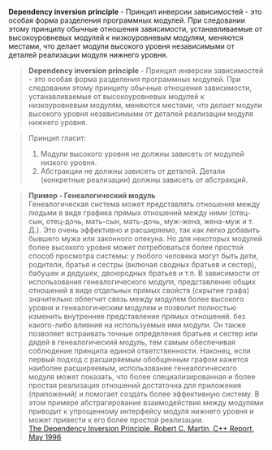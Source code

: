 **Dependency inversion principle** - Принцип инверсии зависимостей - это особая форма разделения программных модулей. При следовании этому принципу обычные отношения зависимости, устанавливаемые от высокоуровневых модулей к низкоуровневым модулям, меняются местами, что делает модули высокого уровня независимыми от деталей реализации модуля нижнего уровня. 

> **Dependency inversion principle** - Принцип инверсии зависимостей - это особая форма разделения программных модулей. При следовании этому принципу обычные отношения зависимости, устанавливаемые от высокоуровневых модулей к низкоуровневым модулям, меняются местами, что делает модули высокого уровня независимыми от деталей реализации модуля нижнего уровня. 

> Принцип гласит: 
> 1. Модули высокого уровня не должны зависеть от модулей низкого уровня.
> 2. Абстракции не должны зависеть от деталей. Детали (конкретные реализации) должны зависеть от абстракций.

> **Пример - Генеалогический модуль** \
Генеалогическая система может представлять отношения между людьми в виде графика прямых отношений между ними (отец-сын, отец-дочь, мать-сын, мать-дочь, муж-жена, жена-муж и т. Д.). Это очень эффективно и расширяемо, так как легко добавить бывшего мужа или законного опекуна. Но для некоторых модулей более высокого уровня может потребоваться более простой способ просмотра системы: у любого человека могут быть дети, родители, братья и сестры (включая сводных братьев и сестер), бабушек и дедушек, двоюродных братьев и т.п. В зависимости от использования генеалогического модуля, представление общих отношений в виде отдельных прямых свойств (скрытие графа) значительно облегчит связь между модулем более высокого уровня и генеалогическим модулем и позволит полностью изменить внутреннее представление прямых отношений. без какого-либо влияния на используемые ими модули. Он также позволяет встраивать точные определения братьев и сестер или дядей в генеалогический модуль, тем самым обеспечивая соблюдение принципа единой ответственности. Наконец, если первый подход с расширяемым обобщенным графом кажется наиболее расширяемым, использование генеалогического модуля может показать, что более специализированная и более простая реализация отношений достаточна для приложения (приложений) и помогает создать более эффективную систему. В этом примере абстрагирование взаимодействия между модулями приводит к упрощенному интерфейсу модуля нижнего уровня и может привести к его более простой реализации. \
[The Dependency Inversion Principle, Robert C. Martin, C++ Report, May 1996](dip.pdf)
